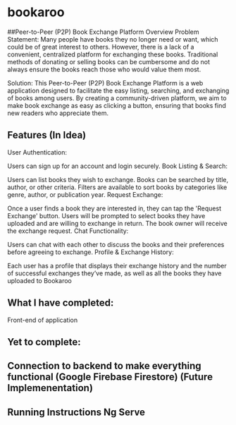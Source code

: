 # bookaroo


##Peer-to-Peer (P2P) Book Exchange Platform
Overview
Problem Statement: Many people have books they no longer need or want, which could be of great interest to others. However, there is a lack of a convenient, centralized platform for exchanging these books. Traditional methods of donating or selling books can be cumbersome and do not always ensure the books reach those who would value them most.

Solution: This Peer-to-Peer (P2P) Book Exchange Platform is a web application designed to facilitate the easy listing, searching, and exchanging of books among users. By creating a community-driven platform, we aim to make book exchange as easy as clicking a button, ensuring that books find new readers who appreciate them.

## Features (In Idea)
User Authentication:

Users can sign up for an account and login securely.
Book Listing & Search:

Users can list books they wish to exchange.
Books can be searched by title, author, or other criteria.
Filters are available to sort books by categories like genre, author, or publication year.
Request Exchange:

Once a user finds a book they are interested in, they can tap the 'Request Exchange' button.
Users will be prompted to select books they have uploaded and are willing to exchange in return.
The book owner will receive the exchange request.
Chat Functionality:

Users can chat with each other to discuss the books and their preferences before agreeing to exchange.
Profile & Exchange History:

Each user has a profile that displays their exchange history and the number of successful exchanges they’ve made, as well as all the books they have uploaded to Bookaroo

## What I have completed:
Front-end of application 

## Yet to complete:
## Connection to backend to make everything functional (Google Firebase Firestore) (Future Implemenentation)

## Running Instructions Ng Serve
